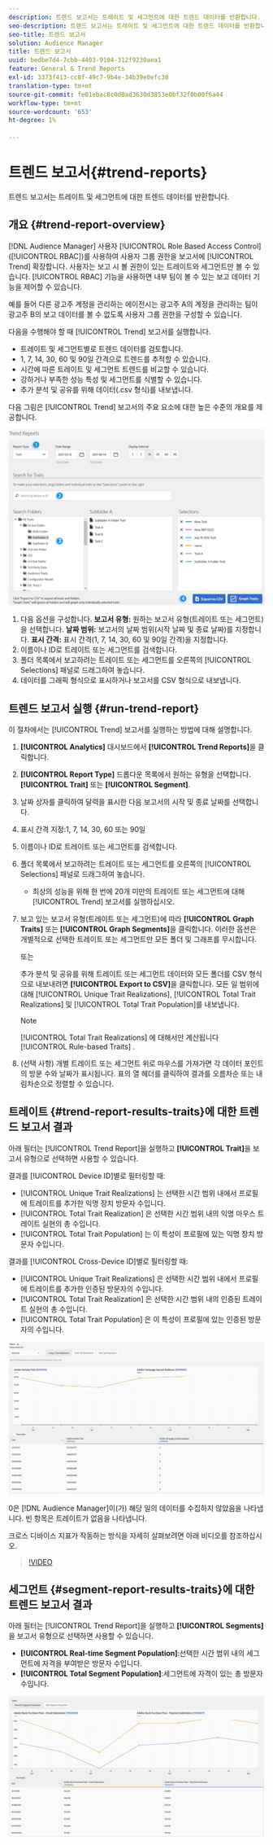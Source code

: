 ```yaml
---
description: 트렌드 보고서는 트레이트 및 세그먼트에 대한 트렌드 데이터를 반환합니다.
seo-description: 트렌드 보고서는 트레이트 및 세그먼트에 대한 트렌드 데이터를 반환합니다.
seo-title: 트렌드 보고서
solution: Audience Manager
title: 트렌드 보고서
uuid: bedbe7d4-7cbb-4403-9104-312f9230aea1
feature: General & Trend Reports
exl-id: 3373f413-cc8f-49c7-9b4e-34b39e0efc38
translation-type: tm+mt
source-git-commit: fe01ebac8c0d0ad3630d3853e0bf32f0b00f6a44
workflow-type: tm+mt
source-wordcount: '653'
ht-degree: 1%

---
```


# 트렌드 보고서{#trend-reports}

트렌드 보고서는 트레이트 및 세그먼트에 대한 트렌드 데이터를 반환합니다.

## 개요 {#trend-report-overview}

<!-- 

c_trend_reports.xml

 -->

[!DNL Audience Manager] 사용자  [!UICONTROL Role Based Access Control] ([!UICONTROL RBAC])를 사용하여 사용자 그룹 권한을 보고서에  [!UICONTROL Trend] 확장합니다. 사용자는 보고 시 볼 권한이 있는 트레이트와 세그먼트만 볼 수 있습니다. [!UICONTROL RBAC] 기능을 사용하면 내부 팀이 볼 수 있는 보고 데이터 기능을 제어할 수 있습니다.

예를 들어 다른 광고주 계정을 관리하는 에이전시는 광고주 A의 계정을 관리하는 팀이 광고주 B의 보고 데이터를 볼 수 없도록 사용자 그룹 권한을 구성할 수 있습니다.

다음을 수행해야 할 때 [!UICONTROL Trend] 보고서를 실행합니다.

* 트레이트 및 세그먼트별로 트렌드 데이터를 검토합니다.
* 1, 7, 14, 30, 60 및 90일 간격으로 트렌드를 추적할 수 있습니다.
* 시간에 따른 트레이트 및 세그먼트 트렌드를 비교할 수 있습니다.
* 강하거나 부족한 성능 특성 및 세그먼트를 식별할 수 있습니다.
* 추가 분석 및 공유를 위해 데이터(.csv 형식)를 내보냅니다.

다음 그림은 [!UICONTROL Trend] 보고서의 주요 요소에 대한 높은 수준의 개요를 제공합니다.

![](assets/trend_reports.png)

1. 다음 옵션을 구성합니다.
   **보고서 유형:** 원하는 보고서 유형(트레이트 또는 세그먼트)을 선택합니다.
   **날짜 범위:** 보고서의 날짜 범위(시작 날짜 및 종료 날짜)를 지정합니다.
   **표시 간격:** 표시 간격(1, 7, 14, 30, 60 및 90일 간격)을 지정합니다.
1. 이름이나 ID로 트레이트 또는 세그먼트를 검색합니다.
1. 폴더 목록에서 보고하려는 트레이트 또는 세그먼트를 오른쪽의 [!UICONTROL Selections] 패널로 드래그하여 놓습니다.
1. 데이터를 그래픽 형식으로 표시하거나 보고서를 CSV 형식으로 내보냅니다.

## 트렌드 보고서 실행 {#run-trend-report}

이 절차에서는 [!UICONTROL Trend] 보고서를 실행하는 방법에 대해 설명합니다.

<!-- 

t_working_with_trend_reports.xml

 -->

1. **[!UICONTROL Analytics]** 대시보드에서 **[!UICONTROL Trend Reports]**&#x200B;을 클릭합니다.
1. **[!UICONTROL Report Type]** 드롭다운 목록에서 원하는 유형을 선택합니다.**[!UICONTROL Trait]** 또는 **[!UICONTROL Segment]**.
1. 날짜 상자를 클릭하여 달력을 표시한 다음 보고서의 시작 및 종료 날짜를 선택합니다.
1. 표시 간격 지정:1, 7, 14, 30, 60 또는 90일
1. 이름이나 ID로 트레이트 또는 세그먼트를 검색합니다.
1. 폴더 목록에서 보고하려는 트레이트 또는 세그먼트를 오른쪽의 [!UICONTROL Selections] 패널로 드래그하여 놓습니다.
   * 최상의 성능을 위해 한 번에 20개 미만의 트레이트 또는 세그먼트에 대해 [!UICONTROL Trend] 보고서를 실행하십시오.
1. 보고 있는 보고서 유형(트레이트 또는 세그먼트)에 따라 **[!UICONTROL Graph Traits]** 또는 **[!UICONTROL Graph Segments]**&#x200B;을 클릭합니다. 이러한 옵션은 개별적으로 선택한 트레이트 또는 세그먼트만 모든 폴더 및 그래프를 무시합니다.

   또는

   추가 분석 및 공유를 위해 트레이트 또는 세그먼트 데이터와 모든 폴더를 CSV 형식으로 내보내려면 **[!UICONTROL Export to CSV]**&#x200B;을 클릭합니다. 모든 일 범위에 대해 [!UICONTROL Unique Trait Realizations], [!UICONTROL Total Trait Realizations] 및 [!UICONTROL Total Trait Population]를 내보냅니다.

   >[!NOTE]
   >
   >[!UICONTROL Total Trait Realizations] 에 대해서만 계산됩니다 [!UICONTROL Rule-based Traits] .

1. (선택 사항) 개별 트레이트 또는 세그먼트 위로 마우스를 가져가면 각 데이터 포인트의 방문 수와 날짜가 표시됩니다. 표의 열 헤더를 클릭하여 결과를 오름차순 또는 내림차순으로 정렬할 수 있습니다.

## 트레이트 {#trend-report-results-traits}에 대한 트렌드 보고서 결과

아래 필터는 [!UICONTROL Trend Report]을 실행하고 **[!UICONTROL Trait]**&#x200B;을 보고서 유형으로 선택하면 사용할 수 있습니다.

결과를 [!UICONTROL Device ID]별로 필터링할 때:

* [!UICONTROL Unique Trait Realizations] 는 선택한 시간 범위 내에서 프로필에 트레이트를 추가한 익명 장치 방문자 수입니다.
* [!UICONTROL Total Trait Realization] 은 선택한 시간 범위 내의 익명 마우스 트레이트 실현의 총 수입니다.
* [!UICONTROL Total Trait Population] 는 이 특성이 프로필에 있는 익명 장치 방문자 수입니다.

결과를 [!UICONTROL Cross-Device ID]별로 필터링할 때:

* [!UICONTROL Unique Trait Realizations] 은 선택한 시간 범위 내에서 프로필에 트레이트를 추가한 인증된 방문자의 수입니다.
* [!UICONTROL Total Trait Realization] 은 선택한 시간 범위 내의 인증된 트레이트 실현의 총 수입니다.
* [!UICONTROL Total Trait Population] 은 이 특성이 프로필에 있는 인증된 방문자의 수입니다.

![trend-report-traits](assets/trend-report-traits.png)

0은 [!DNL Audience Manager]이(가) 해당 일의 데이터를 수집하지 않았음을 나타냅니다. 빈 항목은 트레이트가 없음을 나타냅니다.

크로스 디바이스 지표가 작동하는 방식을 자세히 살펴보려면 아래 비디오를 참조하십시오.

>[!VIDEO](https://docs.adobe.com/content/help/en/audience-manager-learn/tutorials/build-and-manage-audiences/profile-merge/understanding-cross-device-metrics-in-audience-manager.html)

## 세그먼트 {#segment-report-results-traits}에 대한 트렌드 보고서 결과

아래 필터는 [!UICONTROL Trend Report]을 실행하고 **[!UICONTROL Segments]**&#x200B;을 보고서 유형으로 선택하면 사용할 수 있습니다.

* **[!UICONTROL Real-time Segment Population]**:선택한 시간 범위 내의 세그먼트에 자격을 부여받은 방문자 수입니다.
* **[!UICONTROL Total Segment Population]**:세그먼트에 자격이 있는 총 방문자 수입니다.

![trend-report-segments](assets/trend-report-segments.png)
